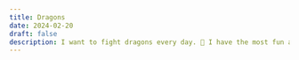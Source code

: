 ```yaml
---
title: Dragons
date: 2024-02-20
draft: false
description: I want to fight dragons every day. 🐉 I have the most fun attacking and defeating big problems.
---
```


